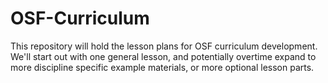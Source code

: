 # OSF-Curriculum

This repository will hold the lesson plans for OSF curriculum development. We'll start out with one general lesson, and potentially overtime expand to more discipline specific example materials, or more optional lesson parts.
